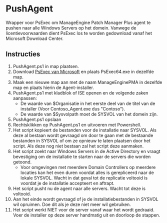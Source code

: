 # PushAgent
Wrapper voor PsExec om ManageEngine Patch Manager Plus agent te pushen naar alle Windows Servers op het domein. Vanwege de licentievoorwaarden dient PsExec los te worden gedownload vanaf het Microsoft Download Center.

## Instructies
1. PushAgent.ps1 in map plaatsen.
2. Download [PsExec van Microsoft](https://docs.microsoft.com/en-us/sysinternals/downloads/psexec) en plaats PsExec64.exe in dezelfde map.
3. Maak een nieuwe map aan met de naam ManageEnginePMA in dezelfde map en plaats hierin de Agent-installer.
4. PushAgent.ps1 met kladblok of ISE openen en de volgende zaken aanpassen:
   -  De waarde van $Organisatie in het eerste deel van de titel van de installer (Voor Contoso_Agent.exe dus "Contoso").
   -  De waarde van $Sysvolpath moet de SYSVOL van het domein zijn.
5. PushAgent.ps1 opslaan
6. Rechtsklikken op PushAgent.ps1 en uitvoeren met Powershell.
7. Het script kopieert de bestanden voor de installatie naar SYSVOL. Als deze al bestaan wordt gevraagd om door te gaan met de bestaande bestanden in SYSVOL of om ze opnieuw te laten plaatsen door het script. Als deze nog niet bestaan zal het script deze aanmaken.
8. Het script zoekt naar Windows Servers in de Active Directory en vraagt bevestiging om de installatie te starten naar de servers die worden getoond. 
   - Voor omgevingen met meerdere Domain Controllers op meerdere locaties kan het even duren voordat alles is gerepliceerd naar de lokale SYSVOL. Wacht in dat geval tot de replicatie voltooid is voordat je de installatie accepteert en aftrapt.
9. Het script pusht nu de agent naar alle servers. Wacht tot deze is voltooid.
10. Aan het einde wordt gevraagd of je de installatiebestanden in SYSVOL wil opruimen. Doe dit als je deze niet meer wil gebruiken.
11. Het script werkt NIET voor de server vanaf waar het wordt gedraaid. Voer de installer op deze server handmatig uit en doorloop de stappen.